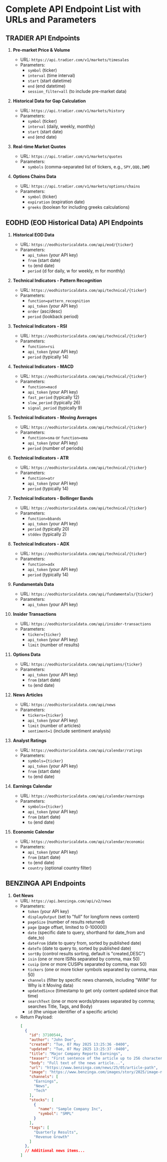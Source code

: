 # Complete API Endpoint List with URLs and Parameters

## TRADIER API Endpoints

1. **Pre-market Price & Volume**
   - URL: `https://api.tradier.com/v1/markets/timesales`
   - Parameters: 
     - `symbol` (ticker)
     - `interval` (time interval)
     - `start` (start datetime)
     - `end` (end datetime)
     - `session_filter=all` (to include pre-market data)

2. **Historical Data for Gap Calculation**
   - URL: `https://api.tradier.com/v1/markets/history`
   - Parameters:
     - `symbol` (ticker)
     - `interval` (daily, weekly, monthly)
     - `start` (start date)
     - `end` (end date)

3. **Real-time Market Quotes**
   - URL: `https://api.tradier.com/v1/markets/quotes`
   - Parameters:
     - `symbols` (comma-separated list of tickers, e.g., `SPY,QQQ,IWM`)

4. **Options Chains Data**
   - URL: `https://api.tradier.com/v1/markets/options/chains`
   - Parameters:
     - `symbol` (ticker)
     - `expiration` (expiration date)
     - `greeks` (boolean for including greeks calculations)

## EODHD (EOD Historical Data) API Endpoints

1. **Historical EOD Data**
   - URL: `https://eodhistoricaldata.com/api/eod/{ticker}`
   - Parameters:
     - `api_token` (your API key)
     - `from` (start date)
     - `to` (end date)
     - `period` (d for daily, w for weekly, m for monthly)

2. **Technical Indicators - Pattern Recognition**
   - URL: `https://eodhistoricaldata.com/api/technical/{ticker}`
   - Parameters:
     - `function=pattern_recognition`
     - `api_token` (your API key)
     - `order` (asc/desc)
     - `period` (lookback period)

3. **Technical Indicators - RSI**
   - URL: `https://eodhistoricaldata.com/api/technical/{ticker}`
   - Parameters:
     - `function=rsi`
     - `api_token` (your API key)
     - `period` (typically 14)

4. **Technical Indicators - MACD**
   - URL: `https://eodhistoricaldata.com/api/technical/{ticker}`
   - Parameters:
     - `function=macd`
     - `api_token` (your API key)
     - `fast_period` (typically 12)
     - `slow_period` (typically 26)
     - `signal_period` (typically 9)

5. **Technical Indicators - Moving Averages**
   - URL: `https://eodhistoricaldata.com/api/technical/{ticker}`
   - Parameters:
     - `function=sma` or `function=ema`
     - `api_token` (your API key)
     - `period` (number of periods)

6. **Technical Indicators - ATR**
   - URL: `https://eodhistoricaldata.com/api/technical/{ticker}`
   - Parameters:
     - `function=atr`
     - `api_token` (your API key)
     - `period` (typically 14)

7. **Technical Indicators - Bollinger Bands**
   - URL: `https://eodhistoricaldata.com/api/technical/{ticker}`
   - Parameters:
     - `function=bbands`
     - `api_token` (your API key)
     - `period` (typically 20)
     - `stddev` (typically 2)

8. **Technical Indicators - ADX**
   - URL: `https://eodhistoricaldata.com/api/technical/{ticker}`
   - Parameters:
     - `function=adx`
     - `api_token` (your API key)
     - `period` (typically 14)

9. **Fundamentals Data**
   - URL: `https://eodhistoricaldata.com/api/fundamentals/{ticker}`
   - Parameters:
     - `api_token` (your API key)

10. **Insider Transactions**
    - URL: `https://eodhistoricaldata.com/api/insider-transactions`
    - Parameters:
      - `ticker={ticker}`
      - `api_token` (your API key)
      - `limit` (number of results)

11. **Options Data**
    - URL: `https://eodhistoricaldata.com/api/options/{ticker}`
    - Parameters:
      - `api_token` (your API key)
      - `from` (start date)
      - `to` (end date)

12. **News Articles**
    - URL: `https://eodhistoricaldata.com/api/news`
    - Parameters:
      - `tickers={ticker}`
      - `api_token` (your API key)
      - `limit` (number of articles)
      - `sentiment=1` (include sentiment analysis)

13. **Analyst Ratings**
    - URL: `https://eodhistoricaldata.com/api/calendar/ratings`
    - Parameters:
      - `symbols={ticker}`
      - `api_token` (your API key)
      - `from` (start date)
      - `to` (end date)

14. **Earnings Calendar**
    - URL: `https://eodhistoricaldata.com/api/calendar/earnings`
    - Parameters:
      - `symbols={ticker}`
      - `api_token` (your API key)
      - `from` (start date)
      - `to` (end date)

15. **Economic Calendar**
    - URL: `https://eodhistoricaldata.com/api/calendar/economic`
    - Parameters:
      - `api_token` (your API key)
      - `from` (start date)
      - `to` (end date)
      - `country` (optional country filter)

## BENZINGA API Endpoints

1. **Get News**
   - URL: `https://api.benzinga.com/api/v2/news`
   - Parameters:
     - `token` (your API key)
     - `displayOutput` (set to "full" for longform news content)
     - `pageSize` (number of results returned)
     - `page` (page offset, limited to 0-100000)
     - `date` (specific date to query, shorthand for date_from and date_to)
     - `dateFrom` (date to query from, sorted by published date)
     - `dateTo` (date to query to, sorted by published date)
     - `sortBy` (control results sorting, default is "created,DESC")
     - `isin` (one or more ISINs separated by comma, max 50)
     - `cusip` (one or more CUSIPs separated by comma, max 50)
     - `tickers` (one or more ticker symbols separated by comma, max 50)
     - `channels` (filter by specific news channels, including "WIIM" for Why is it Moving data)
     - `updatedSince` (timestamp to get only content updated since that time)
     - `searchText` (one or more words/phrases separated by comma; searches Title, Tags, and Body)
     - `id` (the unique identifier of a specific article)
   - Return Payload:
     ```json
     [
       {
         "id": 37100544,
         "author": "John Doe",
         "created": "Tue, 07 May 2025 13:25:36 -0400",
         "updated": "Tue, 07 May 2025 13:25:37 -0400",
         "title": "Major Company Reports Earnings",
         "teaser": "First sentence of the article up to 256 characters...",
         "body": "Full text of the news article...",
         "url": "https://www.benzinga.com/news/25/05/article-path",
         "image": "https://www.benzinga.com/images/story/2025/image-name.jpg",
         "channels": [
           "Earnings",
           "News",
           "Tech"
         ],
         "stocks": [
           {
             "name": "Sample Company Inc",
             "symbol": "SMPL"
           }
         ],
         "tags": [
           "Quarterly Results",
           "Revenue Growth"
         ]
       },
       // Additional news items...
     ]
     ```
 